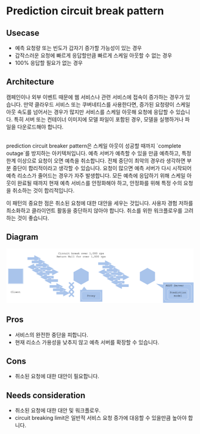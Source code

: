 # Prediction circuit break pattern

## Usecase
- 예측 요청량 또는 빈도가 갑자기 증가할 가능성이 있는 경우
- 갑작스러운 요청에 빠르게 응답할만큼 빠르게 스케일 아웃할 수 없는 경우
- 100% 응답할 필요가 없는 경우

## Architecture
캠페인이나 외부 이벤트 때문에 웹 서비스나 관련 서비스에 접속이 증가하는 경우가 있습니다. 만약 클라우드 서비스 또는 쿠버네티스를 사용한다면, 증가된 요청량이 스케일 아웃 속도를 넘어서는 경우가 많지만 서비스를 스케일 아웃해 요청에 응답할 수 있습니다. 특히 서버 또는 컨테이너 이미지에 모델 파일이 포함된 경우, 모델을 실행하거나 파일을 다운로드해야 합니다.

<br>
prediction circuit breaker pattern은 스케일 아웃이 성공할 때까지 `complete outage`를 방지하는 아키텍처입니다. 예측 서버가 예측할 수 있을 만큼 예측하고, 특정 한계 이상으로 요청이 오면 예측을 취소합니다. 전체 중단이 최악의 경우라 생각하면 부분 중단이 합리적이라고 생각할 수 있습니다. 요청이 많으면 예측 서버가 다시 시작되어 예측 리소스가 줄어드는 경우가 자주 발생합니다. 모든 예측에 응답하기 위해 스케일 아웃이 완료될 때까지 현재 예측 서비스를 안정화해야 하고, 안정화를 위해 특정 수의 요청을 취소하는 것이 합리적입니다.

<br>

이 패턴의 중요한 점은 취소된 요청에 대한 대안을 세우는 것입니다. 사용자 경험 저하를 최소화하고 클라이언트 활동을 중단하지 않아야 합니다. 취소를 위한 워크플로우를 고려하는 것이 좋습니다.


## Diagram
![diagram](diagram.png)

## Pros
- 서비스의 완전한 중단을 피합니다.
- 현재 리소스 가용성을 낮추지 않고 예측 서버를 확장할 수 있습니다.

## Cons
- 취소된 요청에 대한 대안이 필요합니다.

## Needs consideration
- 취소된 요청에 대한 대안 및 워크플로우.
- circuit breaking limit은 일반적 서비스 요청 증가에 대응할 수 있을만큼 높아야 합니다.
